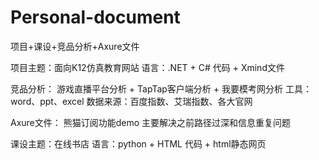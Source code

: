 # Personal-document
项目+课设+竞品分析+Axure文件

项目主题：面向K12仿真教育网站
语言：.NET + C#
代码 + Xmind文件

竞品分析：
游戏直播平台分析 + TapTap客户端分析 + 我要模考网分析
工具：word、ppt、excel
数据来源：百度指数、艾瑞指数、各大官网

Axure文件：
熊猫订阅功能demo
主要解决之前路径过深和信息重复问题

课设主题：在线书店
语言：python + HTML
代码 + html静态网页
